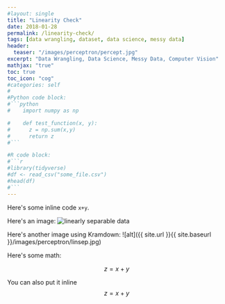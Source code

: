 ```yaml
---
#layout: single
title: "Linearity Check"
date: 2018-01-28
permalink: /linearity-check/
tags: [data wrangling, dataset, data science, messy data]
header:
  teaser: "/images/perceptron/percept.jpg"
excerpt: "Data Wrangling, Data Science, Messy Data, Computer Vision"
mathjax: "true"
toc: true
toc_icon: "cog"
#categories: self
#
#Python code block:
#```python
#    import numpy as np

#    def test_function(x, y):
#      z = np.sum(x,y)
#      return z
#```

#R code block:
#```r
#library(tidyverse)
#df <- read_csv("some_file.csv")
#head(df)
#```
---
```




Here's some inline code `x+y`.

Here's an image:
<img src="{{ site.url }}{{ site.baseurl }}/images/perceptron/linsep.jpg" alt="linearly separable data">

Here's another image using Kramdown:
![alt]({{ site.url }}{{ site.baseurl }}/images/perceptron/linsep.jpg)

Here's some math:

$$z=x+y$$

You can also put it inline $$z=x+y$$
